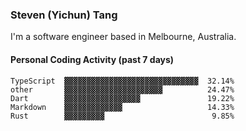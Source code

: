### Steven (Yichun) Tang

I'm a software engineer based in Melbourne, Australia.

#### Personal Coding Activity (past 7 days)
```
TypeScript  ▓▓▓▓▓▓▓▓▓▓▓▓▓▓▓▓▓▓▓▓▓▓▓▓▓▓▓▓▓▓  32.14%
other       ▓▓▓▓▓▓▓▓▓▓▓▓▓▓▓▓▓▓▓▓▓▓          24.47%
Dart        ▓▓▓▓▓▓▓▓▓▓▓▓▓▓▓▓▓               19.22%
Markdown    ▓▓▓▓▓▓▓▓▓▓▓▓▓                   14.33%
Rust        ▓▓▓▓▓▓▓▓▓                        9.85%
```
